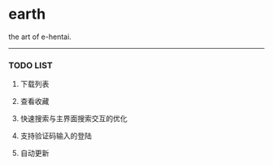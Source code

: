 earth
=====

the art of e-hentai.

---

### TODO LIST

1. 下载列表

2. 查看收藏

3. 快速搜索与主界面搜索交互的优化

4. 支持验证码输入的登陆

5. 自动更新
